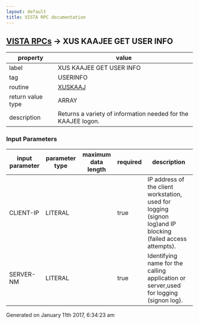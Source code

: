 ```yaml
---
layout: default
title: VISTA RPC documentation
---
```




## [VISTA RPCs](TableOfContent.md) &#8594; XUS KAAJEE GET USER INFO 

 property | value 
--- | --- 
 label | XUS KAAJEE GET USER INFO
 tag | USERINFO
 routine | [XUSKAAJ](http://code.osehra.org/dox/Routine_XUSKAAJ_source.html)
 return value type | ARRAY
 description | Returns a variety of information needed for the KAAJEE logon.

### Input Parameters

| input parameter | parameter type | maximum data length | required | description | 
| --- | --- | --- | --- | --- | 
| CLIENT-IP | LITERAL |  | true | IP address of the client workstation, used for logging (signon log)and IP blocking (failed access attempts). | 
| SERVER-NM | LITERAL |  | true | Identifying name for the calling application or server,used for logging (signon log). | 




Generated on January 11th 2017, 6:34:23 am
